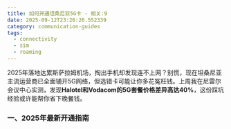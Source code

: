 ```yaml
---
title: 如何开通坦桑尼亚5G卡 - 相关:9
date: 2025-09-12T23:26:26.552339
category: communication-guides
tags:
  - connectivity
  - sim
  - roaming
---
```


2025年落地达累斯萨拉姆机场，掏出手机却发现连不上网？别慌，现在坦桑尼亚主流运营商已全面铺开5G网络，但选错卡可能让你多花冤枉钱。上周我在尼雷尔会议中心实测，发现**Halotel和Vodacom的5G套餐价格差异高达40%**，这份踩坑经验或许能帮你省下晚餐钱。

### 一、2025年最新开通指南